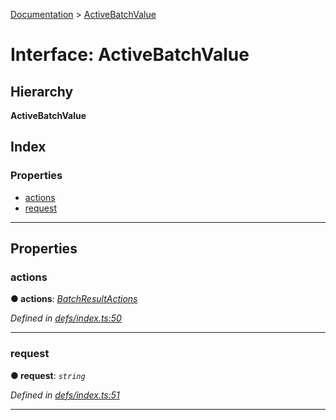 [Documentation](../README.md) > [ActiveBatchValue](../interfaces/activebatchvalue.md)

# Interface: ActiveBatchValue

## Hierarchy

**ActiveBatchValue**

## Index

### Properties

* [actions](activebatchvalue.md#actions)
* [request](activebatchvalue.md#request)

---

## Properties

<a id="actions"></a>

###  actions

**● actions**: *[BatchResultActions](batchresultactions.md)*

*Defined in [defs/index.ts:50](https://github.com/bad-batch/handl/blob/20503ed/packages/fetch-manager/src/defs/index.ts#L50)*

___
<a id="request"></a>

###  request

**● request**: *`string`*

*Defined in [defs/index.ts:51](https://github.com/bad-batch/handl/blob/20503ed/packages/fetch-manager/src/defs/index.ts#L51)*

___

